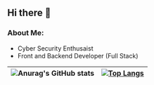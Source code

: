 ## Hi there 👋

### About Me:
- Cyber Security Enthusaist
- Front and Backend Developer (Full Stack)

| ![Anurag's GitHub stats](https://github-readme-stats.vercel.app/api?username=Vort3xed&rank_icon=github) | [![Top Langs](https://github-readme-stats.vercel.app/api/top-langs/?username=Vort3xed&layout=compact)](https://github.com/anuraghazra/github-readme-stats) |
| ------------- | ------------- |
